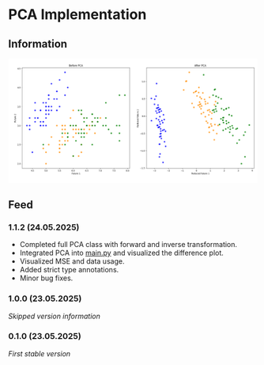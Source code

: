 # PCA Implementation

## Information
![Preview](./resources/preview.png)

## Feed
### 1.1.2 (24.05.2025)
- Completed full PCA class with forward and inverse transformation.
- Integrated PCA into [main.py](./main.py) and visualized the difference plot.
- Visualized MSE and data usage.
- Added strict type annotations.
- Minor bug fixes.

### 1.0.0 (23.05.2025)
*Skipped version information*

### 0.1.0 (23.05.2025)
*First stable version*